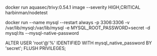 
docker run aquasec/trivy:0.54.1  image --severity HIGH,CRITICAL harbinman/nodetest



docker run --name mysql --restart always -p 3306:3306 -v /var/lib/mysql:/var/lib/mysql -e MYSQL_ROOT_PASSWORD=secret -d    mysql:lts --mysql-native-password


ALTER USER 'root'@'%' IDENTIFIED WITH mysql_native_password BY 'secret';
FLUSH PRIVILEGES;
